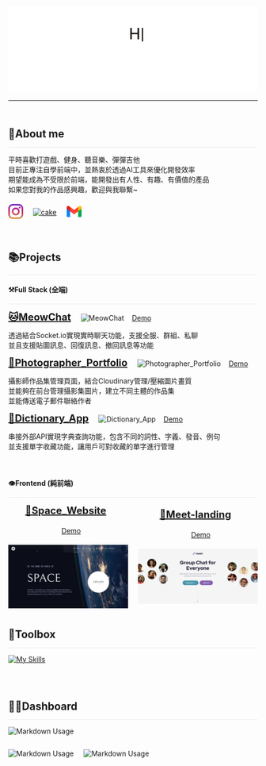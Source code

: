 <img src="./public/typed.gif" alt="chiikawa-maple-story">

---

<h2 style="padding-top: 40px; margin: 0px;">🙋About me</h2>
<hr style="border: none; height: 1px; background-color: #eaeaea;" />
平時喜歡打遊戲、健身、聽音樂、彈彈吉他<br>
目前正專注自學前端中，並熱衷於透過AI工具來優化開發效率<br>
期望能成為不受限於前端，能開發出有人性、有趣、有價值的產品<br>
如果您對我的作品感興趣，歡迎與我聯繫~

<div style="margin-top: 20px; display: flex; align-items: center; gap: 20px;">
<a href="https://www.instagram.com/mpassca/" target="_blank"><img src="./public/instagram.png" alt="github" style="width: 30px;"/></a>
<a href="https://www.cake.me/me/a092468579" target="_blank"><img src="https://www.cake.me/_next/static/media/cake.9d3a50b4.svg" alt="cake" style="width: 100px;"/></a>
<a href="mailto:benson0721@gmail.com" target="_blank"><img src="./public/gmail.png" alt="gmail" style="width: 30px;"/></a>
</div>

<h2 style="padding-top: 60px; margin: 0px;">📚Projects</h2>
<hr style="border: none; height: 1px; background-color: #eaeaea;" />

<h4>⚒️Full Stack (全端)</h4>
<hr style="border: none; height: 1px; background-color: #eaeaea;" /

<a href="https://github.com/Benson0721/MeowChat_vercel" target="_blank" style="font-size: 20px; font-weight: bold; margin-right: 20px;">🐱MeowChat</a><img style="width: 150px;" src="https://skillicons.dev/icons?i=ts,react,tailwind,mongodb,express" alt="MeowChat" /> <a href="https://meow-chat-vercel.vercel.app" target="_blank" style="font-size: 14px; margin-left: 12px;">Demo</a>

<p>透過結合Socket.io實現實時聊天功能，支援全服、群組、私聊<br>
並且支援貼圖訊息、回復訊息、撤回訊息等功能</p>

<a href="https://github.com/Benson0721/MeowChat_vercel" target="_blank" style="font-size: 20px; font-weight: bold; margin-right: 20px;">📸Photographer_Portfolio</a><img style="width: 150px;" src="https://skillicons.dev/icons?i=js,vue,tailwind,mongodb,express" alt="Photographer_Portfolio" /> <a href="https://photographer-portfolio-frontend-vercel.vercel.app" target="_blank" style="font-size: 14px; margin-left: 12px;">Demo</a>

<p>攝影師作品集管理頁面，結合Cloudinary管理/壓縮圖片畫質<br>
並能夠在前台管理攝影集圖片，建立不同主體的作品集<br>並能傳送電子郵件聯絡作者</p>

<a href="https://github.com/Benson0721/Dictionary_App_frontend_vercel" target="_blank" style="font-size: 20px; font-weight: bold; margin-right: 20px;">📙Dictionary_App</a><img style="width: 150px;" src="https://skillicons.dev/icons?i=js,react,tailwind,mongodb,express" alt="Dictionary_App" /> <a href="https://dictionary-app-frontend-vercel.vercel.app" target="_blank" style="font-size: 14px; margin-left: 12px;">Demo</a>

<p>串接外部API實現字典查詢功能，包含不同的詞性、字義、發音、例句<br>
並支援單字收藏功能，讓用戶可對收藏的單字進行管理</p>

<h4 style="padding-top: 40px; margin: 0px;">👁️Frontend (純前端)</h4>
<hr style="border: none; height: 1px; background-color: #eaeaea;" />

<div style="display: flex; align-items: center; justify-content: space-around; gap: 20px;">

<div style="display: flex; align-items: center; gap: 20px; flex-direction: column;">
<a href="https://github.com/Benson0721/Space-Website?tab=readme-ov-file" target="_blank" style="font-size: 20px; font-weight: bold; margin-right: 10px;">🌌Space_Website</a><a href="https://benson0721.github.io/Space-Website/" target="_blank" style="font-size: 14px; margin-left: 12px;">Demo</a>
<img style="width: 300px;" src="./public//space.jpeg" alt="Space_Website" />
</div>

<div style="display: flex; align-items: center; gap: 20px; flex-direction: column;">
<a href="https://github.com/Benson0721/Tailwind-meet-landing" target="_blank" style="font-size: 20px; font-weight: bold; margin-right: 10px;">📱Meet-landing</a><a href="https://benson0721.github.io/Tailwind-meet-landing/" target="_blank" style="font-size: 14px; margin-left: 12px;">Demo</a>
<img style="width: 300px;" src="./public/meet.png" alt="Meet-landing" />

</div>

</div>

<h2 style="padding-top: 40px; margin: 0px;">🔨Toolbox</h2>
<hr style="border: none; height: 1px; background-color: #eaeaea;" />

[![My Skills](https://skillicons.dev/icons?i=html,css,js,ts,react,tailwind,scss,git,mongodb,express)](https://skillicons.dev)

<h2 style="padding-top: 60px; margin: 0px;">👨‍💻Dashboard</h2>
<hr style="border: none; height: 1px; background-color: #eaeaea;" />

![Markdown Usage](http://github-profile-summary-cards.vercel.app/api/cards/profile-details?username=Benson0721&theme=default)

<div style="display: flex; gap: 20px;">

![Markdown Usage](http://github-profile-summary-cards.vercel.app/api/cards/repos-per-language?username=Benson0721&theme=default)

![Markdown Usage](http://github-profile-summary-cards.vercel.app/api/cards/most-commit-language?username=Benson0721&theme=default)
</div>


